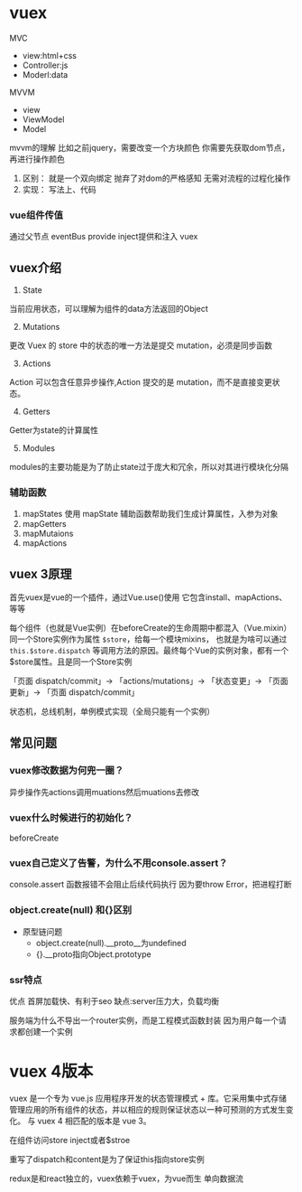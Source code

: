 # vuex

MVC
- view:html+css
- Controller:js
- Moderl:data 


MVVM
- view
- ViewModel
- Model

mvvm的理解
比如之前jquery，需要改变一个方块颜色
你需要先获取dom节点，再进行操作颜色
1. 区别：
就是一个双向绑定
抛弃了对dom的严格感知
无需对流程的过程化操作
2. 实现：
写法上、代码

### vue组件传值
通过父节点
eventBus
provide inject提供和注入
vuex

## vuex介绍

1. State

当前应⽤状态，可以理解为组件的data⽅法返回的Object

2. Mutations

更改 Vuex 的 store 中的状态的唯一方法是提交 mutation，必须是同步函数

3. Actions

Action 可以包含任意异步操作,Action 提交的是 mutation，而不是直接变更状态。

4. Getters

Getter为state的计算属性

5. Modules

modules的主要功能是为了防⽌state过于庞⼤和冗余，所以对其进⾏模块化分隔

### 辅助函数
1. mapStates
使用 mapState 辅助函数帮助我们生成计算属性，入参为对象
2. mapGetters
3. mapMutaions
4. mapActions


## vuex 3原理
首先vuex是vue的一个插件，通过Vue.use()使用
它包含install、mapActions、等等

每个组件（也就是Vue实例）在beforeCreate的生命周期中都混入（Vue.mixin）同一个Store实例作为属性 `$store`，给每一个模块mixins， 也就是为啥可以通过
`this.$store.dispatch` 等调用方法的原因。最终每个Vue的实例对象，都有一个$store属性。且是同一个Store实例

「页面 dispatch/commit」-> 「actions/mutations」-> 「状态变更」-> 「页面更新」-> 「页面 dispatch/commit」




状态机，总线机制，单例模式实现（全局只能有一个实例）



## 常见问题

### vuex修改数据为何兜一圈？
异步操作先actions调用muations然后muations去修改


### vuex什么时候进行的初始化？ 
beforeCreate



### vuex自己定义了告警，为什么不用console.assert？
console.assert 函数报错不会阻止后续代码执行
因为要throw Error，把进程打断

### object.create(null) 和{}区别 
- 原型链问题
  - object.create(null).__proto__为undefined
  - {}.__proto指向Object.prototype


### ssr特点
优点 首屏加载快、有利于seo
缺点:server压力大，负载均衡

服务端为什么不导出一个router实例，而是工程模式函数封装
因为用户每一个请求都创建一个实例

# vuex 4版本
vuex 是⼀个专为 vue.js 应⽤程序开发的状态管理模式 + 库。它采⽤集中式存储管理应⽤的所有组件的状态，并以相应的规则保证状态以⼀种可预测的⽅式发生变化。
与 vuex 4 相匹配的版本是 vue 3。

在组件访问store inject或者$stroe

重写了dispatch和content是为了保证this指向store实例

redux是和react独立的，vuex依赖于vuex，为vue而生
单向数据流